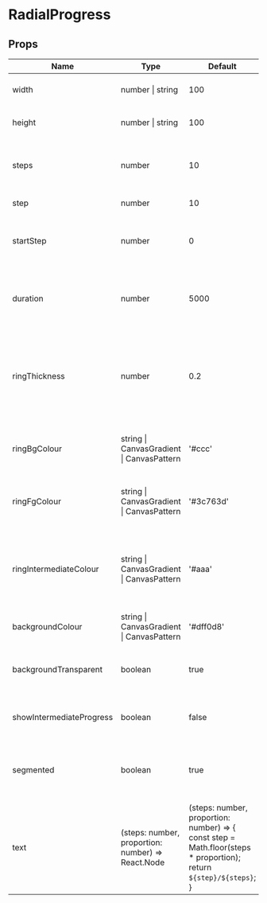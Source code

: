 # RadialProgress

## Props
| Name                     | Type                                                 | Default                                                                                                                         | Required | Description                                                                                          |
| ------------------------ | ---------------------------------------------------- | ------------------------------------------------------------------------------------------------------------------------------- | -------- | ---------------------------------------------------------------------------------------------------- |
| width                    | number &#124; string                                 | 100                                                                                                                             | false    | The CSS width of the element                                                                         |
| height                   | number &#124; string                                 | 100                                                                                                                             | false    | The CSS height of the element                                                                        |
| steps                    | number                                               | 10                                                                                                                              | false    | The total number of steps to complete the ring                                                       |
| step                     | number                                               | 10                                                                                                                              | false    | The current step                                                                                     |
| startStep                | number                                               | 0                                                                                                                               | false    | Start animating from this step, to the current step                                                  |
| duration                 | number                                               | 5000                                                                                                                            | false    | The time in milliseconds to complete an animation of all steps in the ring                           |
| ringThickness            | number                                               | 0.2                                                                                                                             | false    | The thickness of the progress ring, expressed as a proportion (0.0 to 1.0) of the radius of the ring |
| ringBgColour             | string &#124; CanvasGradient &#124; CanvasPattern    | '#ccc'                                                                                                                          | false    | The colour of the uncompleted steps of the ring                                                      |
| ringFgColour             | string &#124; CanvasGradient &#124; CanvasPattern    | '#3c763d'                                                                                                                       | false    | The colour of the completed steps of the ring                                                        |
| ringIntermediateColour   | string &#124; CanvasGradient &#124; CanvasPattern    | '#aaa'                                                                                                                          | false    | The colour of the 'intermediate' progress indicator that travels around the ring                     |
| backgroundColour         | string &#124; CanvasGradient &#124; CanvasPattern    | '#dff0d8'                                                                                                                       | false    | The colour for the centre of the ring                                                                |
| backgroundTransparent    | boolean                                              | true                                                                                                                            | false    | Whether to display the centre of the ring as transparent                                             |
| showIntermediateProgress | boolean                                              | false                                                                                                                           | false    | Whether to display the 'intermediate' progress bar                                                   |
| segmented                | boolean                                              | true                                                                                                                            | false    | Whether to segment the steps by displaying a gap between them                                        |
| text                     | (steps: number, proportion: number) =&gt; React.Node | (steps: number, proportion: number) => {<br>  const step = Math.floor(steps * proportion);<br>  return `${step}/${steps}`;<br>} | false    | A function that returns the content that is displayed in the centre of the ring                      |
